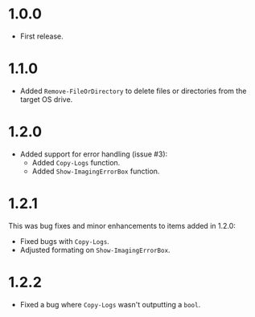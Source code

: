 # 1.0.0
* First release.

# 1.1.0
* Added `Remove-FileOrDirectory` to delete files or directories from the target OS drive.

# 1.2.0
* Added support for error handling (issue #3):
    * Added `Copy-Logs` function.
    * Added `Show-ImagingErrorBox` function.

# 1.2.1
This was bug fixes and minor enhancements to items added in 1.2.0:
* Fixed bugs with `Copy-Logs`.
* Adjusted formating on `Show-ImagingErrorBox`.

# 1.2.2
* Fixed a bug where `Copy-Logs` wasn't outputting a `bool`.
